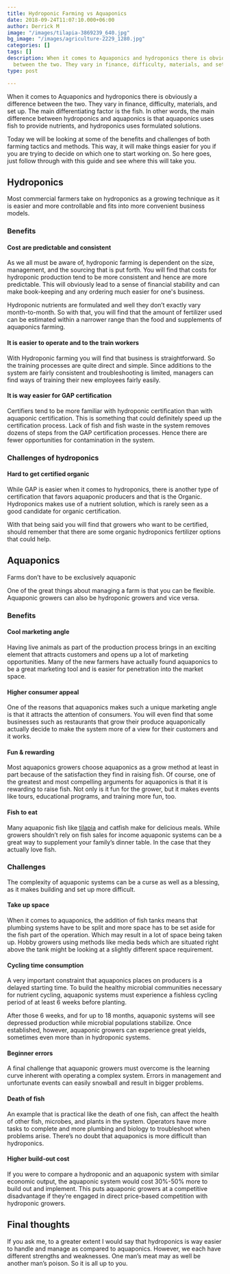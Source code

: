 ```yaml
---
title: Hydroponic Farming vs Aquaponics
date: 2018-09-24T11:07:10.000+06:00
author: Derrick M
image: "/images/tilapia-3869239_640.jpg"
bg_image: "/images/agriculture-2229_1280.jpg"
categories: []
tags: []
description: When it comes to Aquaponics and hydroponics there is obviously a difference
  between the two. They vary in finance, difficulty, materials, and set up.
type: post

---
```

When it comes to Aquaponics and hydroponics there is obviously a difference between the two. They vary in finance, difficulty, materials, and set up. The main differentiating factor is the fish. In other words, the main difference between hydroponics and aquaponics is that aquaponics uses fish to provide nutrients, and hydroponics uses formulated solutions.

Today we will be looking at some of the benefits and challenges of both farming tactics and methods. This way, it will make things easier for you if you are trying to decide on which one to start working on. So here goes, just follow through with this guide and see where this will take you.

## Hydroponics

Most commercial farmers take on hydroponics as a growing technique as it is easier and more controllable and fits into more convenient business models.

### Benefits

#### Cost are predictable and consistent

As we all must be aware of, hydroponic farming is dependent on the size, management, and the sourcing that is put forth. You will find that costs for hydroponic production tend to be more consistent and hence are more predictable. This will obviously lead to a sense of financial stability and can make book-keeping and any ordering much easier for one's business.

Hydroponic nutrients are formulated and well they don’t exactly vary month-to-month. So with that, you will find that the amount of fertilizer used can be estimated within a narrower range than the food and supplements of aquaponics farming.

#### It is easier to operate and to the train workers

With Hydroponic farming you will find that business is straightforward. So the training processes are quite direct and simple. Since additions to the system are fairly consistent and troubleshooting is limited, managers can find ways of training their new employees fairly easily.

#### It is way easier for GAP certification

Certifiers tend to be more familiar with hydroponic certification than with aquaponic certification. This is something that could definitely speed up the certification process. Lack of fish and fish waste in the system removes dozens of steps from the GAP certification processes. Hence there are fewer opportunities for contamination in the system.

### Challenges of hydroponics

#### Hard to get certified organic

While GAP is easier when it comes to hydroponics, there is another type of certification that favors aquaponic producers and that is the Organic. Hydroponics makes use of a nutrient solution, which is rarely seen as a good candidate for organic certification.

With that being said you will find that growers who want to be certified, should remember that there are some organic hydroponics fertilizer options that could help.

## Aquaponics

Farms don’t have to be exclusively aquaponic

One of the great things about managing a farm is that you can be flexible. Aquaponic growers can also be hydroponic growers and vice versa.

### Benefits

#### Cool marketing angle

Having live animals as part of the production process brings in an exciting element that attracts customers and opens up a lot of marketing opportunities. Many of the new farmers have actually found aquaponics to be a great marketing tool and is easier for penetration into the market space.

#### Higher consumer appeal

One of the reasons that aquaponics makes such a unique marketing angle is that it attracts the attention of consumers. You will even find that some businesses such as restaurants that grow their produce aquaponically actually decide to make the system more of a view for their customers and it works.

#### Fun & rewarding

Most aquaponics growers choose aquaponics as a grow method at least in part because of the satisfaction they find in raising fish. Of course, one of the greatest and most compelling arguments for aquaponics is that it is rewarding to raise fish. Not only is it fun for the grower, but it makes events like tours, educational programs, and training more fun, too.

#### Fish to eat

Many aquaponic fish like [tilapia](https://en.wikipedia.org/wiki/Tilapia) and catfish make for delicious meals. While growers shouldn’t rely on fish sales for income aquaponic systems can be a great way to supplement your family’s dinner table. In the case that they actually love fish.

### Challenges

The complexity of aquaponic systems can be a curse as well as a blessing, as it makes building and set up more difficult.

#### Take up space

When it comes to aquaponics, the addition of fish tanks means that plumbing systems have to be split and more space has to be set aside for the fish part of the operation. Which may result in a lot of space being taken up. Hobby growers using methods like media beds which are situated right above the tank might be looking at a slightly different space requirement.

#### Cycling time consumption

A very important constraint that aquaponics places on producers is a delayed starting time. To build the healthy microbial communities necessary for nutrient cycling, aquaponic systems must experience a fishless cycling period of at least 6 weeks before planting.

After those 6 weeks, and for up to 18 months, aquaponic systems will see depressed production while microbial populations stabilize. Once established, however, aquaponic growers can experience great yields, sometimes even more than in hydroponic systems.

#### Beginner errors

A final challenge that aquaponic growers must overcome is the learning curve inherent with operating a complex system. Errors in management and unfortunate events can easily snowball and result in bigger problems.

#### Death of fish

An example that is practical like the death of one fish, can affect the health of other fish, microbes, and plants in the system. Operators have more tasks to complete and more plumbing and biology to troubleshoot when problems arise. There’s no doubt that aquaponics is more difficult than hydroponics.

#### Higher build-out cost

If you were to compare a hydroponic and an aquaponic system with similar economic output, the aquaponic system would cost 30%-50% more to build out and implement. This puts aquaponic growers at a competitive disadvantage if they’re engaged in direct price-based competition with hydroponic growers.

## Final thoughts

If you ask me, to a greater extent I would say that hydroponics is way easier to handle and manage as compared to aquaponics. However, we each have different strengths and weaknesses. One man’s meat may as well be another man’s poison. So it is all up to you.